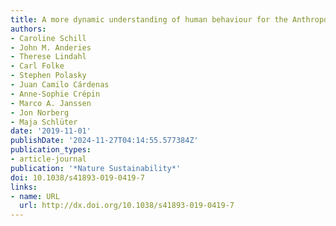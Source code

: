 ```yaml
---
title: A more dynamic understanding of human behaviour for the Anthropocene
authors:
- Caroline Schill
- John M. Anderies
- Therese Lindahl
- Carl Folke
- Stephen Polasky
- Juan Camilo Cárdenas
- Anne-Sophie Crépin
- Marco A. Janssen
- Jon Norberg
- Maja Schlüter
date: '2019-11-01'
publishDate: '2024-11-27T04:14:55.577384Z'
publication_types:
- article-journal
publication: '*Nature Sustainability*'
doi: 10.1038/s41893-019-0419-7
links:
- name: URL
  url: http://dx.doi.org/10.1038/s41893-019-0419-7
---
```

